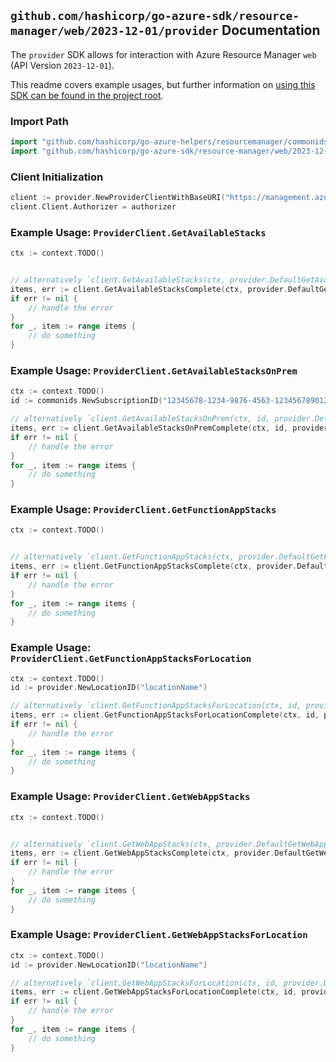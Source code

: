 
## `github.com/hashicorp/go-azure-sdk/resource-manager/web/2023-12-01/provider` Documentation

The `provider` SDK allows for interaction with Azure Resource Manager `web` (API Version `2023-12-01`).

This readme covers example usages, but further information on [using this SDK can be found in the project root](https://github.com/hashicorp/go-azure-sdk/tree/main/docs).

### Import Path

```go
import "github.com/hashicorp/go-azure-helpers/resourcemanager/commonids"
import "github.com/hashicorp/go-azure-sdk/resource-manager/web/2023-12-01/provider"
```


### Client Initialization

```go
client := provider.NewProviderClientWithBaseURI("https://management.azure.com")
client.Client.Authorizer = authorizer
```


### Example Usage: `ProviderClient.GetAvailableStacks`

```go
ctx := context.TODO()


// alternatively `client.GetAvailableStacks(ctx, provider.DefaultGetAvailableStacksOperationOptions())` can be used to do batched pagination
items, err := client.GetAvailableStacksComplete(ctx, provider.DefaultGetAvailableStacksOperationOptions())
if err != nil {
	// handle the error
}
for _, item := range items {
	// do something
}
```


### Example Usage: `ProviderClient.GetAvailableStacksOnPrem`

```go
ctx := context.TODO()
id := commonids.NewSubscriptionID("12345678-1234-9876-4563-123456789012")

// alternatively `client.GetAvailableStacksOnPrem(ctx, id, provider.DefaultGetAvailableStacksOnPremOperationOptions())` can be used to do batched pagination
items, err := client.GetAvailableStacksOnPremComplete(ctx, id, provider.DefaultGetAvailableStacksOnPremOperationOptions())
if err != nil {
	// handle the error
}
for _, item := range items {
	// do something
}
```


### Example Usage: `ProviderClient.GetFunctionAppStacks`

```go
ctx := context.TODO()


// alternatively `client.GetFunctionAppStacks(ctx, provider.DefaultGetFunctionAppStacksOperationOptions())` can be used to do batched pagination
items, err := client.GetFunctionAppStacksComplete(ctx, provider.DefaultGetFunctionAppStacksOperationOptions())
if err != nil {
	// handle the error
}
for _, item := range items {
	// do something
}
```


### Example Usage: `ProviderClient.GetFunctionAppStacksForLocation`

```go
ctx := context.TODO()
id := provider.NewLocationID("locationName")

// alternatively `client.GetFunctionAppStacksForLocation(ctx, id, provider.DefaultGetFunctionAppStacksForLocationOperationOptions())` can be used to do batched pagination
items, err := client.GetFunctionAppStacksForLocationComplete(ctx, id, provider.DefaultGetFunctionAppStacksForLocationOperationOptions())
if err != nil {
	// handle the error
}
for _, item := range items {
	// do something
}
```


### Example Usage: `ProviderClient.GetWebAppStacks`

```go
ctx := context.TODO()


// alternatively `client.GetWebAppStacks(ctx, provider.DefaultGetWebAppStacksOperationOptions())` can be used to do batched pagination
items, err := client.GetWebAppStacksComplete(ctx, provider.DefaultGetWebAppStacksOperationOptions())
if err != nil {
	// handle the error
}
for _, item := range items {
	// do something
}
```


### Example Usage: `ProviderClient.GetWebAppStacksForLocation`

```go
ctx := context.TODO()
id := provider.NewLocationID("locationName")

// alternatively `client.GetWebAppStacksForLocation(ctx, id, provider.DefaultGetWebAppStacksForLocationOperationOptions())` can be used to do batched pagination
items, err := client.GetWebAppStacksForLocationComplete(ctx, id, provider.DefaultGetWebAppStacksForLocationOperationOptions())
if err != nil {
	// handle the error
}
for _, item := range items {
	// do something
}
```
